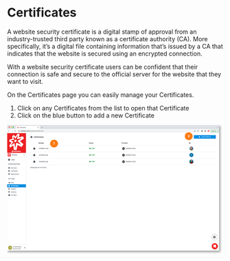 # Certificates

A website security certificate is a digital stamp of approval from an industry-trusted third party known as a certificate authority (CA). More specifically, it’s a digital file containing information that’s issued by a CA that indicates that the website is secured using an encrypted connection.

With a website security certificate users can be confident that their connection is safe and secure to the official server for the website that they want to visit.

On the Certificates page you can easily manage your Certificates.

1. Click on any Certificates from the list to open that Certificate
2. Click on the blue button to add a new Certificate

<a href="../../images/infra-certificates-lg.jpg" target="_blank"><img src="../../images/infra-certificates.jpg" style="margin: auto; display: block"></a>
